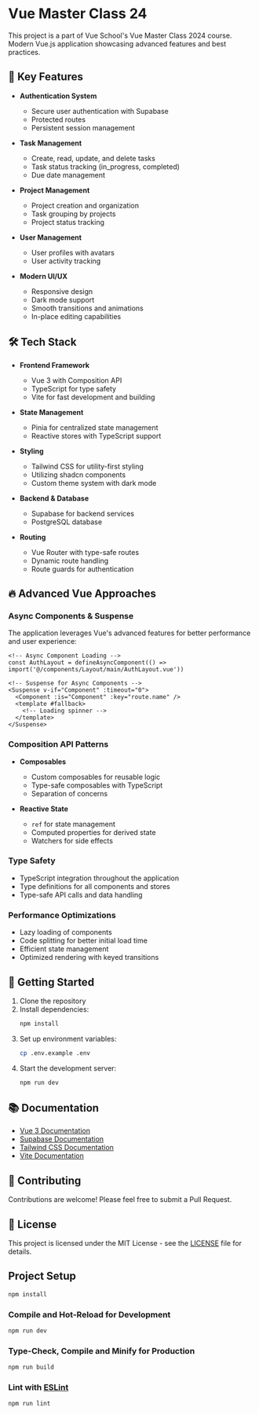 # Vue Master Class 24

This project is a part of Vue School's Vue Master Class 2024 course. Modern Vue.js application showcasing advanced features and best practices.

## 🚀 Key Features

- **Authentication System**

  - Secure user authentication with Supabase
  - Protected routes
  - Persistent session management

- **Task Management**

  - Create, read, update, and delete tasks
  - Task status tracking (in_progress, completed)
  - Due date management

- **Project Management**

  - Project creation and organization
  - Task grouping by projects
  - Project status tracking

- **User Management**

  - User profiles with avatars
  - User activity tracking

- **Modern UI/UX**
  - Responsive design
  - Dark mode support
  - Smooth transitions and animations
  - In-place editing capabilities

## 🛠️ Tech Stack

- **Frontend Framework**

  - Vue 3 with Composition API
  - TypeScript for type safety
  - Vite for fast development and building

- **State Management**

  - Pinia for centralized state management
  - Reactive stores with TypeScript support

- **Styling**

  - Tailwind CSS for utility-first styling
  - Utilizing shadcn components
  - Custom theme system with dark mode

- **Backend & Database**

  - Supabase for backend services
  - PostgreSQL database

- **Routing**
  - Vue Router with type-safe routes
  - Dynamic route handling
  - Route guards for authentication

## 🔥 Advanced Vue Approaches

### Async Components & Suspense

The application leverages Vue's advanced features for better performance and user experience:

```vue
<!-- Async Component Loading -->
const AuthLayout = defineAsyncComponent(() => import('@/components/Layout/main/AuthLayout.vue'))

<!-- Suspense for Async Components -->
<Suspense v-if="Component" :timeout="0">
  <Component :is="Component" :key="route.name" />
  <template #fallback>
    <!-- Loading spinner -->
  </template>
</Suspense>
```

### Composition API Patterns

- **Composables**

  - Custom composables for reusable logic
  - Type-safe composables with TypeScript
  - Separation of concerns

- **Reactive State**
  - `ref` for state management
  - Computed properties for derived state
  - Watchers for side effects

### Type Safety

- TypeScript integration throughout the application
- Type definitions for all components and stores
- Type-safe API calls and data handling

### Performance Optimizations

- Lazy loading of components
- Code splitting for better initial load time
- Efficient state management
- Optimized rendering with keyed transitions

## 🚀 Getting Started

1. Clone the repository
2. Install dependencies:
   ```bash
   npm install
   ```
3. Set up environment variables:
   ```bash
   cp .env.example .env
   ```
4. Start the development server:
   ```bash
   npm run dev
   ```

## 📚 Documentation

- [Vue 3 Documentation](https://v3.vuejs.org/)
- [Supabase Documentation](https://supabase.io/docs)
- [Tailwind CSS Documentation](https://tailwindcss.com/docs)
- [Vite Documentation](https://vitejs.dev/guide/)

## 🤝 Contributing

Contributions are welcome! Please feel free to submit a Pull Request.

## 📝 License

This project is licensed under the MIT License - see the [LICENSE](LICENSE) file for details.

## Project Setup

```sh
npm install
```

### Compile and Hot-Reload for Development

```sh
npm run dev
```

### Type-Check, Compile and Minify for Production

```sh
npm run build
```

### Lint with [ESLint](https://eslint.org/)

```sh
npm run lint
```
